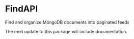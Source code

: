 # FindAPI
Find and organize MongoDB documents into paginated feeds

The next update to this package will include documentation.
